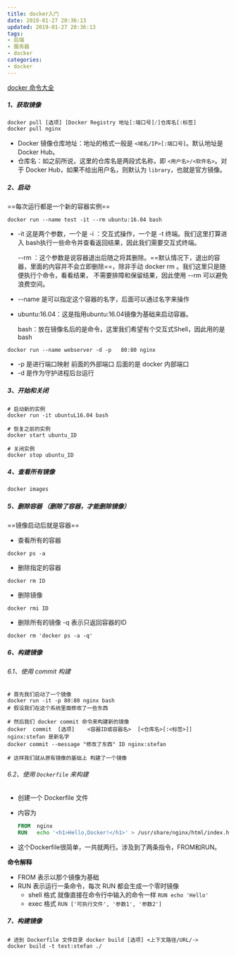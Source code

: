 ```yaml
---
title: docker入门
date: 2019-01-27 20:36:13
updated: 2019-01-27 20:36:13
tags:
- 后端
- 服务器
- docker
categories:
- docker
---
```

[docker 命令大全](http://www.runoob.com/docker/docker-command-manual.html)

##### 1、获取镜像

```python
docker pull [选项] [Docker Registry 地址[:端口号]/]仓库名[:标签]
docker pull nginx
```

- Docker 镜像仓库地址：地址的格式一般是 `<域名/IP>[:端口号]`。默认地址是 Docker Hub。
- 仓库名：如之前所说，这里的仓库名是两段式名称，即 `<用户名>/<软件名>`。对于 Docker Hub，如果不给出用户名，则默认为 `library`，也就是官方镜像。



##### 2、启动

==每次运行都是一个新的容器实例==

```
docker run --name test -it --rm ubuntu:16.04 bash
```

- -it 这是两个参数，一个是 -i	：交互式操作，一个是 -t  终端。我们这里打算进入	bash执行一些命令并查看返回结果，因此我们需要交互式终端。

   --rm ：这个参数是说容器退出后随之将其删除。==默认情况下，退出的容器，里面的内容并不会立即删除==，除非手动	 docker	rm	。我们这里只是随便执行个命令，看看结果， 不需要排障和保留结果，因此使用		--rm 可以避免浪费空间。

- --name 是可以指定这个容器的名字，后面可以通过名字来操作

- ubuntu:16.04：这是指用ubuntu:16.04镜像为基础来启动容器。

	 bash：放在镜像名后的是命令，这里我们希望有个交互式Shell，因此用的是bash	

```
docker run --name webserver -d -p	80:80 nginx
```

- -p 是进行端口映射 前面的外部端口 后面的是 docker 内部端口
- -d 是作为守护进程后台运行

##### 3、开始和关闭

```
# 启动新的实例
docker run -it ubuntuL16.04 bash

# 恢复之前的实例
docker start ubuntu_ID

# 关闭实例
docker stop ubuntu_ID
```



##### 4、查看所有镜像

```python
docker images
```



##### 5、删除容器 （删除了容器，才能删除镜像）

==镜像启动后就是容器==

- 查看所有的容器 

`docker ps -a`

- 删除指定的容器

`docker rm ID`

- 删除镜像

`docker rmi ID`

- 删除所有的镜像 -q 表示只返回容器的ID 

`docker rm 'docker ps -a -q'`

##### 6、构建镜像

###### 6.1、使用 commit 构建

```
# 首先我们启动了一个镜像
docker run -it -p 80:80 nginx bash
# 假设我们在这个系统里面修改了一些东西

# 然后我们 docker commit 命令来构建新的镜像
docker	commit	[选项]	<容器ID或容器名>	[<仓库名>[:<标签>]]  nginx:stefan 是新名字
docker commit --message "修改了东西" ID nginx:stefan

# 这样我们就从原有镜像的基础上 构建了一个镜像
```



###### 6.2、使用 `Dockerfile` 来构建

- 创建一个 Dockerfile 文件

- 内容为

  ```dockerfile
  FROM	nginx 
  RUN	echo '<h1>Hello,Docker!</h1>' >	/usr/share/nginx/html/index.html
  ```

- 这个Dockerfile很简单，一共就两行。涉及到了两条指令，FROM和RUN。

**命令解释**

- FROM 表示以那个镜像为基础
- RUN  表示运行一条命令，每次 RUN 都会生成一个零时镜像
  - shell 格式 就像直接在命令行中输入的命令一样 `RUN echo 'Hello'`
  - exec 格式 `RUN ['可执行文件', '参数1', '参数2']`

##### 7、构建镜像

```
# 进到 Dockerfile 文件目录 docker build [选项] <上下文路径/URL/->
docker build -t test:stefan ./
```

